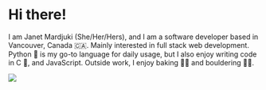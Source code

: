 # Hi there!
I am Janet Mardjuki (She/Her/Hers), and I am a software developer based in Vancouver, Canada 🇨🇦. Mainly interested in full stack web development. Python 🐍 is my go-to language for daily usage, but I also enjoy writing code in C 👀, and JavaScript. Outside work, I enjoy baking 👩‍🍳 and bouldering 🧗‍♀️.


![](https://komarev.com/ghpvc/?username=jmardjuki)
